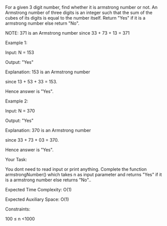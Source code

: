 For a given 3 digit number, find whether it is armstrong number or not. 
An Armstrong number of three digits is an integer such that the sum of 
the cubes of its digits is equal to the number itself. Return "Yes" if 
it is a armstrong number else return "No".

NOTE: 371 is an Armstrong number since 33 + 73 + 13 = 371

Example 1:

Input: N = 153

Output: "Yes"

Explanation: 153 is an Armstrong number

since 13 + 53 + 33 = 153.

Hence answer is "Yes".

Example 2:


Input: N = 370

Output: "Yes"

Explanation: 370 is an Armstrong number

since 33 + 73 + 03 = 370.

Hence answer is "Yes".

Your Task:  

You dont need to read input or print anything. Complete the function 
armstrongNumber() which takes n as input parameter and returns "Yes" if 
it is a armstrong number else returns "No"..

Expected Time Complexity: O(1)

Expected Auxiliary Space: O(1)

Constraints:

100 ≤ n <1000
